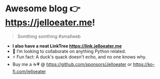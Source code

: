 # Awesome blog 👉 https://jelloeater.me!
> Somthing somthing #smallweb
- **I also have a neat LinkTree https://link.jelloeater.me**
- 👯 I’m looking to collaborate on anything Python related.
- ⚡ Fun fact: A duck's quack doesn't echo, and no one knows why.
- Buy me a ☕💗 @ https://github.com/sponsors/Jelloeater or https://ko-fi.com/jelloeater
